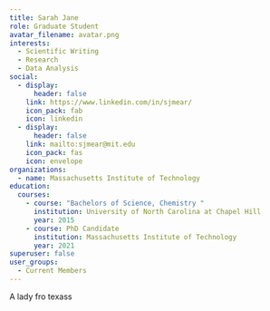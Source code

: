 ```yaml
---
title: Sarah Jane
role: Graduate Student
avatar_filename: avatar.png
interests:
  - Scientific Writing
  - Research
  - Data Analysis
social:
  - display:
      header: false
    link: https://www.linkedin.com/in/sjmear/
    icon_pack: fab
    icon: linkedin
  - display:
      header: false
    link: mailto:sjmear@mit.edu
    icon_pack: fas
    icon: envelope
organizations:
  - name: Massachusetts Institute of Technology
education:
  courses:
    - course: "Bachelors of Science, Chemistry "
      institution: University of North Carolina at Chapel Hill
      year: 2015
    - course: PhD Candidate
      institution: Massachusetts Institute of Technology
      year: 2021
superuser: false
user_groups:
  - Current Members
---
```

A lady fro texass
